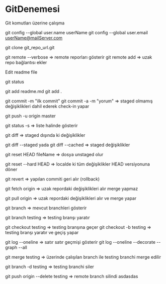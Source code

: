 # GitDenemesi
Git komutları üzerine çalışma

git config --global user.name userName
git config --global user.email userName@mailServer.com

git clone git_repo_url.git

git remote --verbose => remote reporları gösterir
git remote add <shortName> <url> => uzak repo bağlantısı ekler

Edit readme file

git status

git add readme.md
git add .

git commit -m "ilk commit"
git commit -a -m "yorum" => staged olmamış değişiklikleri dahil ederek check-in yapar

git push -u origin master

git status -s => liste halinde gösterir

git diff => staged dışında ki değişiklikler

git diff --staged yada git diff --cached => staged değişiklikler

git reset HEAD fileName => dosya unstaged olur

git reset --hard HEAD => localde ki tüm değişiklikler HEAD versiyonuna döner

git revert => yapılan commiti geri alır (rollback)

git fetch origin => uzak repordaki değişiklikleri alır merge yapmaz

git pull origin => uzak repordaki değişiklikleri alır ve merge yapar

git branch => mevcut branchleri gösterir

git branch testing => testing branşı yaratır

git checkout testing => testing branşına geçer
git checkout -b testing => testing branşı yaratır ve geçiş yapar

git log --oneline => satır satır geçmişi gösterir
git log --oneline --decorate --graph --all

git merge testing => üzerinde çalışılan branch ile testing branchi merge edilir

git branch -d testing => testing branchi siler

git push origin --delete testing => remote branch silindi
asdasdas